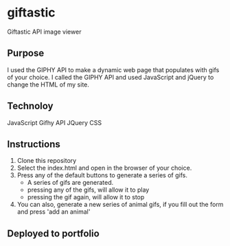 # giftastic
Giftastic API image viewer

## Purpose
I used the GIPHY API to make a dynamic web page that populates with gifs of your choice. I called the GIPHY API and used JavaScript and jQuery to change the HTML of my site.

## Technoloy
JavaScript
Gifhy API
JQuery
CSS

## Instructions 
1. Clone this repository
2. Select the index.html and open in the browser of your choice.
3. Press any of the default buttons to generate a series of gifs.
    * A series of gifs are generated.
    * pressing any of the gifs, will allow it to play
    * pressing the gif again, will allow it to stop
4. You can also, generate a new series of animal gifs, if you fill out the form and press 'add an animal'

## Deployed to portfolio
